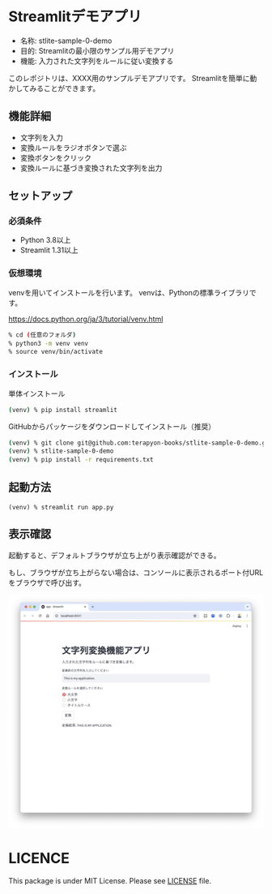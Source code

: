 # Streamlitデモアプリ

- 名称: stlite-sample-0-demo
- 目的: Streamlitの最小限のサンプル用デモアプリ
- 機能: 入力された文字列をルールに従い変換する

このレポジトリは、XXXX用のサンプルデモアプリです。
Streamlitを簡単に動かしてみることができます。

## 機能詳細

- 文字列を入力
- 変換ルールをラジオボタンで選ぶ
- 変換ボタンをクリック
- 変換ルールに基づき変換された文字列を出力


## セットアップ

### 必須条件

- Python 3.8以上
- Streamlit 1.31以上

### 仮想環境

venvを用いてインストールを行います。
venvは、Pythonの標準ライブラリです。

https://docs.python.org/ja/3/tutorial/venv.html


```sh
% cd (任意のフォルダ)
% python3 -m venv venv
% source venv/bin/activate
```

### インストール

単体インストール

```sh
(venv) % pip install streamlit
```

GitHubからパッケージをダウンロードしてインストール（推奨）

```sh
(venv) % git clone git@github.com:terapyon-books/stlite-sample-0-demo.git
(venv) % stlite-sample-0-demo
(venv) % pip install -r requirements.txt
```

## 起動方法

```
(venv) % streamlit run app.py
```

## 表示確認

起動すると、デフォルトブラウザが立ち上がり表示確認ができる。

もし、ブラウザが立ち上がらない場合は、コンソールに表示されるポート付URLをブラウザで呼び出す。

![サンプルアプリのキャプチャ](docs/stlite-sample-0-demo.png)

# LICENCE

This package is under MIT License.
Please see [LICENSE](LICENSE) file.